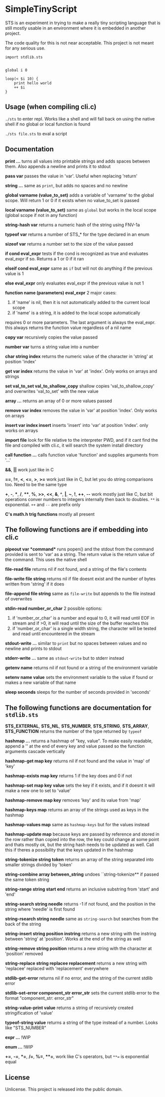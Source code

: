 # SimpleTinyScript
STS is an experiment in trying to make a really tiny scripting language that is still mostly usable in an environment where it is embedded in another project.

The code quality for this is not near acceptable. This project is not meant for any serious use.


```
import stdlib.sts


global i 0

loop(< $i 10) {
    print hello world
    ++ $i
}
```

## Usage (when compiling cli.c)
`./sts` to enter repl. Works like a shell and will fall back on using the native shell if no global or local function is found

`./sts file.sts` to eval a script

## Documentation

**print ...**
turns all values into printable strings and adds spaces between them. Also appends a newline and prints it to stdout

**pass var**
passes the value in 'var'. Useful when replacing 'return'

**string ...**
same as ``print``, but adds no spaces and no newline

**global varname (value_to_set)**
adds a variable of 'varname' to the global scope. Will return 1 or 0 if it exists when no value_to_set is passed

**local varname (value_to_set)**
same as ``global`` but works in the local scope (global scope if not in any function)

**string-hash var**
returns a numeric hash of the string using FNV-1a

**typeof var**
returns a number of STS_* for the type declared in an enum

**sizeof var**
returns a number set to the size of the value passed

**if cond eval_expr**
tests if the cond is recognized as true and evaluates eval_expr if so. Returns a 1 or 0 if it ran

**elseif cond eval_expr**
same as ``if`` but will not do anything if the previous value is 1

**else eval_expr**
only evaluates eval_expr if the previous value is not 1

**function name (parameters) eval_expr**
2 major cases:

1. if 'name' is nil, then it is not automatically added to the current local scope
2. if 'name' is a string, it is added to the local scope automatically

requires 0 or more parameters. The last argument is always the eval_expr.
this always returns the function value regardless of a nil name

**copy var**
recursively copies the value passed

**number var**
turns a string value into a number

**char string index**
returns the numeric value of the character in 'string' at position 'index'

**get var index**
returns the value in 'var' at 'index'. Only works on arrays and strings

**set val_to_set val_to_shallow_copy**
shallow copies 'val_to_shallow_copy' and overwrites 'val_to_set' with the new value

**array ...**
returns an array of 0 or more values passed

**remove var index**
removes the value in 'var' at position 'index'. Only works on arrays

**insert var index insert**
inserts 'insert' into 'var' at position 'index'. only works on arrays

**import file**
look for file relative to the interpreter PWD, and if it cant find the file and compiled with cli.c, it will search the system install directory

**call function ...**
calls function value 'function' and supplies arguments from '...'

**&&**, **||**
work just like in C

**==**, **!=**, **<**, **<=**, **>**, **>=**
work just like in C, but let you do string comparisons too. Need to be the same type

**+**, **-**, **\***, **/**, **\*\***, **%**, **>>**, **<<**, **&**, **^**, **|**, **~**, **!**, **++**, **--**
work mostly just like C, but bit operations conver numbers to integers internally then back to doubles. ``**`` is exponential. ``++`` and ``--`` are prefix only

**C's math.h trig functions**
mostly all present

The following functions are if embedding into cli.c
---

**pipeout var \*command\***
runs popen() and the stdout from the command provided is sent to 'var' as a string. The return value is the return value of the command. This uses the native shell

**file-read file**
returns nil if not found, and a string of the file's contents

**file-write file string**
returns nil if file doesnt exist and the number of bytes written from 'string' if it does

**file-append file string**
same as ``file-write`` but appends to the file instead of overwrites

**stdin-read number_or_char**
2 possible options:
1. if 'number_or_char' is a number and equal to 0, it will read until EOF in stream and if >0, it will read until the size of the buffer reaches this
2. if 'number_or_char' is a single width string, the character will be tested and read until encountered in the stream

**stdout-write ...**
similar to ``print`` but no spaces between values and no newline and prints to stdout

**stderr-write ...**
same as ``stdout-write`` but to stderr instead

**getenv name**
returns nil if not found or a string of the environment variable

**setenv name value**
sets the environment variable to the value if found or makes a new variable of that name

**sleep seconds**
sleeps for the number of seconds provided in 'seconds'

The following functions are documentation for ``stdlib.sts``
---

**STS_EXTERNAL**, **STS_NIL**, **STS_NUMBER**, **STS_STRING**, **STS_ARRAY**, **STS_FUNCTION**
returns the number of the type returned by ``typeof``

**hashmap ...**
returns a hashmap of "key, value". To make easily readable, append a '\' at the end of every key and value passed so the function arguments cascade vertically

**hashmap-get map key**
returns nil if not found and the value in 'map' of 'key'

**hashmap-exists map key**
returns 1 if the key does and 0 if not

**hashmap-set map key value**
sets the key if it exists, and if it doesnt it will make a new one to set to 'value'

**hashmap-remove map key**
removes 'key' and its value from 'map'

**hashmap-keys map**
returns an array of the strings used as keys in the hashmap

**hashmap-values map**
same as ``hashmap-keys`` but for the values instead

**hashmap-update map**
because keys are passed by reference and stored in the row rather than copied into the row, the key could change at some point and thats mostly ok, but the string hash needs to be updated as well. Call this if theres a possibility that the keys updated in the hashmap

**string-tokenize string token**
returns an array of the string separated into smaller strings divided by 'token'

**string-combine array between_string**
undoes ``string-tokenize** if passed the same token string

**string-range string start end**
returns an inclusive substring from 'start' and 'end'

**string-search string needle**
returns -1 if not found, and the position in the string where 'needle' is first found

**string-rsearch string needle**
same as ``string-search`` but searches from the back of the string

**string-insert string position instring**
returns a new string with the instring between 'string' at 'position'. Works at the end of the string as well

**string-remove string position**
returns a new string with the character at 'position' removed

**string-replace string replacee replacement**
returns a new string with 'replacee' replaced with 'replacement' everywhere

**stdlib-get-error**
returns nil if no error, and the string of the current stdlib error

**stdlib-set-error component_str error_str**
sets the current stdlib error to the format "component_str: error_str"

**string-value-print value**
returns a string of recursively created stringification of 'value'

**typeof-string value**
returns a string of the type instead of a number. Looks like "STS_NUMBER"

**expr ...**
!WIP

**enum ...**
!WIP

**+=**, **-=**, **\*=**, **/=**, **%=**, **\*\*=**, 
work like C's operators, but ``**=`` is exponential equal

## License
Unlicense. This project is released into the public domain.